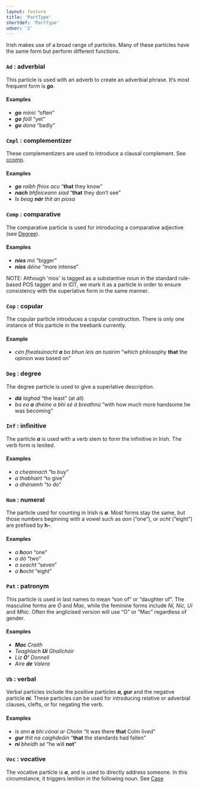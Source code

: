 ```yaml
---
layout: feature
title: 'PartType'
shortdef: 'PartType'
udver: '2'
---
```


Irish makes use of a broad range of particles. Many of these particles have the same form but perform different functions.

### `Ad` : adverbial

This particle is used with an adverb to create an adverbial phrase. It’s most frequent form is _<b>go</b>_.

#### Examples

* _<b>go</b> minic_ “often”
* _<b>go</b> fóill_ “yet”
* _<b>go</b> dona_ “badly”

### `Cmpl` : complementizer

These complementizers are used to introduce a clausal complement. See [ccomp](ga-dep/CCOMP).

#### Examples

* _<b>go</b> raibh fhios acu_ “<b>that</b> they know”
* _<b>nach</b> bhfeiceann siad_ “<b>that</b> they don’t see”
* _Is beag <b>nár</b> thit an píosa_ 

### `Comp` : comparative

The comparative particle is used for introducing a comparative adjective (see [Degree]()).

#### Examples

* _<b>níos</b> mó_ “bigger”
* _<b>níos</b> déine_ “more intense”

NOTE: Although 'níos' is tagged as a substantive noun in the standard rule-based POS tagger and in IDT, we mark it as a particle in order to ensure consistency with the superlative form in the same manner.

### `Cop` : copular

The copular particle introduces a copular construction. There is only one instance of this particle in the treebank currently.

#### Example

* _cén fhealsúnacht <b>a</b> ba bhun leis an tuairim_ “which philosophy <b>that</b> the opinion was based on”

### `Deg` : degree

The degree particle is used to give a superlative description.

* _<b>dá</b> laghad_ “the least” (at all)
* _ba ea <b>a</b> dhéine a bhí sé á breathnú_ “with how much more handsome he was becoming”

### `Inf` : infinitive

The particle _<b>a</b>_ is used with a verb stem to form the infinitive in Irish. The verb form is lenited.

#### Examples

* _a cheannach_ “to buy”
* _a thabhairt_ “to give”
* _a dhénamh_ “to do”

### `Num` : numeral

The particle used for counting in Irish is _<b>a</b>_. Most forms stay the same, but those numbers beginning with a vowel such as _aon_ (“one”), or _ocht_ (“eight”) are prefixed by <b>h-</b>.

#### Examples

* _a <b>h</b>aon_ “one”
* _a dó_ “two”
* _a seacht_ “seven”
* _a <b>h</b>ocht_ “eight”

### `Pat` : patronym

This particle is used in last names to mean “son of” or “daughter of”. The masculine forms are _Ó_ and _Mac_, while the feminine forms include _Ní, Nic, Uí_ and _Mhic_. Often the anglicised version will use “O” or “Mac” regardless of gender.

#### Examples

* _<b>Mac</b> Craith_
* _Teaghlach <b>Uí</b> Ghallchóir_
* _Liz <b>O'</b> Donnell_
* _Aire <b>de</b> Valera_

### `Vb` : verbal

Verbal particles include the positive particles _<b>a, gur</b>_ and the negative particle _<b>ní</b>_. These particles can be used for introducing relative or adverbial clauses, clefts, or for negating the verb.

#### Examples

* _is ann <b>a</b> bhí cónaí ar Cholm_ “it was there <b>that</b> Colm lived”
* _<b>gur</b> thit na caighdeáin_ “<b>that</b> the standards had fallen”
* _<b>ní</b> bheidh sé_ “he will <b>not</b>”

### `Voc` : vocative 

The vocative particle is _<b>a</b>_, and is used to directly address someone. In this circumstance, it triggers lenition in the following noun. See [Case]()
<!-- Interlanguage links updated Út zář 29 20:43:03 CEST 2020 -->
